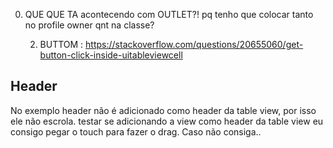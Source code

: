 

0. QUE QUE TA acontecendo com OUTLET?!
    pq   tenho que colocar tanto no profile owner qnt na classe?
    
    2. BUTTOM : https://stackoverflow.com/questions/20655060/get-button-click-inside-uitableviewcell
    
    

## Header

No exemplo header não é adicionado como header da table view, por isso ele não escrola.
testar se adicionando a view como header da table view eu consigo pegar o touch para fazer o drag. Caso não consiga..


    
